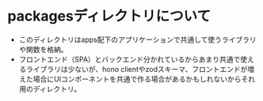# packagesディレクトリについて

- このディレクトリはapps配下のアプリケーションで共通して使うライブラリや関数を格納。
- フロントエンド（SPA）とバックエンド分かれているからあまり共通で使えるライブラリは少ないが、hono clientやzodスキーマ、フロントエンドが増えた場合にUIコンポーネントを共通で作る場合があるかもしれないからそれ用のディレクトリ。